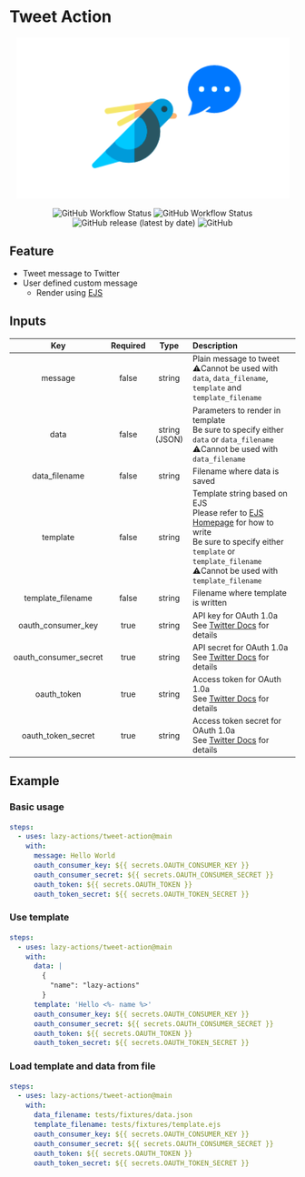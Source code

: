 # Tweet Action

<p align="center"><img src="./img/logo.png"></p>
<p align="center"><img alt="GitHub Workflow Status" src="https://img.shields.io/github/workflow/status/lazy-actions/tweet-action/Build"> <img alt="GitHub Workflow Status" src="https://img.shields.io/github/workflow/status/lazy-actions/tweet-action/Tests?label=test"> <img alt="GitHub release (latest by date)" src="https://img.shields.io/github/v/release/lazy-actions/tweet-action"> <img alt="GitHub" src="https://img.shields.io/github/license/lazy-actions/tweet-action"></p>

## Feature

- Tweet message to Twitter
- User defined custom message
  - Render using [EJS](https://ejs.co/)

## Inputs

|Key|Required|Type|Description|
|:--:|:--:|:--:|:--|
|message|false|string|Plain message to tweet<br>:warning:Cannot be used with `data`, `data_filename`, `template` and `template_filename`|
|data|false|string (JSON)|Parameters to render in template<br>Be sure to specify either `data` or `data_filename`<br>:warning:Cannot be used with `data_filename`|
|data_filename|false|string|Filename where data is saved|
|template|false|string|Template string based on EJS<br>Please refer to [EJS Homepage](https://ejs.co/) for how to write<br>Be sure to specify either `template` or `template_filename`<br>:warning:Cannot be used with `template_filename`|
|template_filename|false|string|Filename where template is written|
|oauth_consumer_key|true|string|API key for OAuth 1.0a<br>See [Twitter Docs](https://developer.twitter.com/en/docs/authentication/oauth-1-0a) for details|
|oauth_consumer_secret|true|string|API secret for OAuth 1.0a<br>See [Twitter Docs](https://developer.twitter.com/en/docs/authentication/oauth-1-0a) for details|
|oauth_token|true|string|Access token for OAuth 1.0a<br>See [Twitter Docs](https://developer.twitter.com/en/docs/authentication/oauth-1-0a) for details|
|oauth_token_secret|true|string|Access token secret for OAuth 1.0a<br>See [Twitter Docs](https://developer.twitter.com/en/docs/authentication/oauth-1-0a) for details|

## Example

### Basic usage

```yaml
steps:
  - uses: lazy-actions/tweet-action@main
    with:
      message: Hello World
      oauth_consumer_key: ${{ secrets.OAUTH_CONSUMER_KEY }}
      oauth_consumer_secret: ${{ secrets.OAUTH_CONSUMER_SECRET }}
      oauth_token: ${{ secrets.OAUTH_TOKEN }}
      oauth_token_secret: ${{ secrets.OAUTH_TOKEN_SECRET }}
```

### Use template

```yaml
steps:
  - uses: lazy-actions/tweet-action@main
    with:
      data: |
        {
          "name": "lazy-actions"
        }
      template: 'Hello <%- name %>'
      oauth_consumer_key: ${{ secrets.OAUTH_CONSUMER_KEY }}
      oauth_consumer_secret: ${{ secrets.OAUTH_CONSUMER_SECRET }}
      oauth_token: ${{ secrets.OAUTH_TOKEN }}
      oauth_token_secret: ${{ secrets.OAUTH_TOKEN_SECRET }}
```

### Load template and data from file

```yaml
steps:
  - uses: lazy-actions/tweet-action@main
    with:
      data_filename: tests/fixtures/data.json
      template_filename: tests/fixtures/template.ejs
      oauth_consumer_key: ${{ secrets.OAUTH_CONSUMER_KEY }}
      oauth_consumer_secret: ${{ secrets.OAUTH_CONSUMER_SECRET }}
      oauth_token: ${{ secrets.OAUTH_TOKEN }}
      oauth_token_secret: ${{ secrets.OAUTH_TOKEN_SECRET }}
```
